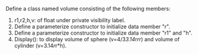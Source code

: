 Define a class named volume consisting of the following members:<br>
1. r1,r2,h,v: of float under private visibility label.<br>
2. Define a parameterize constructor to initialize data member "r".<br>
3. Define a parameterize constructor to initialize data member "r1" and "h".<br>
4. Display(): to display volume of sphere (v=4/3*3.14*r*r*r) and volume of cylinder (v=3.14*r*r*h).<br>